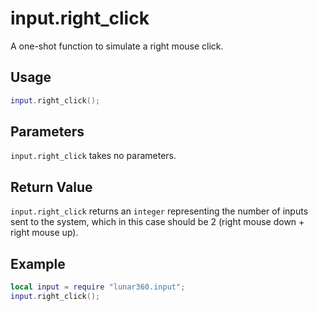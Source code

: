 # input.right_click

A one-shot function to simulate a right mouse click.

## Usage

```lua
input.right_click();
```

## Parameters

`input.right_click` takes no parameters.

## Return Value

`input.right_click` returns an `integer` representing the number of inputs sent to the system, which in this case should be 2 (right mouse down + right mouse up).

## Example

```lua
local input = require "lunar360.input";
input.right_click();
```